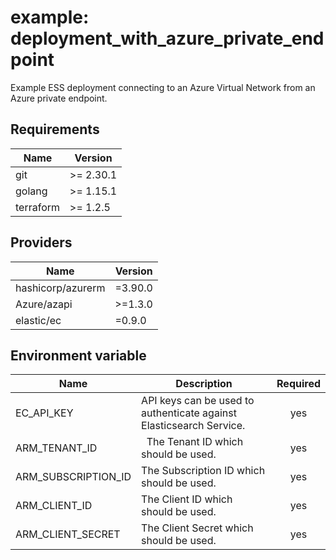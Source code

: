 # example: deployment_with_azure_private_endpoint
Example ESS deployment connecting to an Azure Virtual Network from an Azure private endpoint.


<!-- BEGINNING OF PRE-COMMIT-TERRAFORM DOCS HOOK -->
## Requirements

| Name | Version |
|------|---------|
| git | >= 2.30.1 | 
| golang | >= 1.15.1 |
| terraform | >= 1.2.5 |

## Providers

| Name | Version |
|------|---------|
| hashicorp/azurerm | =3.90.0 |
| Azure/azapi | >=1.3.0 |
| elastic/ec | =0.9.0 |

## Environment variable

| Name | Description | Required |
|------|-------------|:--------:|
| EC_API_KEY | API keys can be used to authenticate against Elasticsearch Service. | yes |
| ARM_TENANT_ID  |  The Tenant ID which should be used. | yes |
| ARM_SUBSCRIPTION_ID |  The Subscription ID which should be used. | yes |
| ARM_CLIENT_ID |  The Client ID which should be used. | yes |
| ARM_CLIENT_SECRET |  The Client Secret which should be used. | yes |

